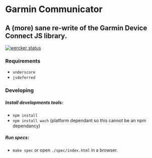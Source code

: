 Garmin Communicator
===================

## A (more) sane re-write of the Garmin Device Connect JS library.

[![wercker status](https://app.wercker.com/status/ff202c4e0f75411cda393cbc59e651b9/m "wercker status")](https://app.wercker.com/project/bykey/ff202c4e0f75411cda393cbc59e651b9)

### Requirements

- `underscore`
- `jsdeferred`

### Developing

##### Install developments tools:
- `npm install`
- `npm install wach` (platform dependant so this cannot be an npm dependancy)

##### Run specs:
- `make spec` or open `./spec/index.html` in a browser.
